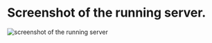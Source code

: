 # Screenshot of the running server.
![screenshot of the running server](https://github.com/obaydullaa/Php-And-Laravel/assets/41355030/2e2b5cce-b715-4ed9-8fcc-0aa4108a9369)
